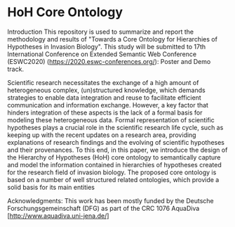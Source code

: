 # HoH Core Ontology
Introduction 
This repository is used to summarize and report the methodology and results of "Towards a Core Ontology for Hierarchies of
Hypotheses in Invasion Biology". This study will be submitted to  17th International Conference on Extended Semantic Web Conference (ESWC2020) (https://2020.eswc-conferences.org/): Poster and Demo track.

Scientific research necessitates the exchange of a high amount of heterogeneous complex, (un)structured knowledge, which demands
strategies to enable data integration and reuse to facilitate efficient communication and information exchange. However, a key factor that
hinders integration of these aspects is the lack of a formal basis for modeling these heterogeneous data. Formal representation of scientific hypotheses plays a crucial role in the scientific research life cycle, such as keeping up with the recent updates on a research area, providing explanations of research findings and the evolving of scientific hypotheses and their provenances. To this end, in this paper, we introduce the design of the Hierarchy of Hypotheses (HoH) core ontology to semantically capture and model the information contained in hierarchies of hypotheses created for the research field of invasion biology. The proposed core ontology is based on a number of well structured related ontologies, which provide a solid basis for its main entities
 


Acknowledgments: This work has been mostly funded by the Deutsche Forschungsgemeinschaft (DFG) as part of the CRC 1076 AquaDiva [http://www.aquadiva.uni-jena.de/]
